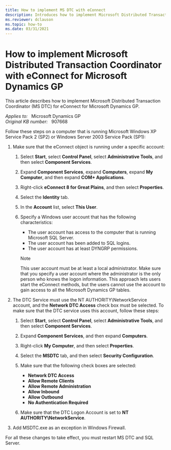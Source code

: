 ```yaml
---
title: How to implement MS DTC with eConnect
description: Introduces how to implement Microsoft Distributed Transaction Coordinator (MS DTC) with eConnect for Microsoft Dynamics GP.
ms.reviewer: dclauson
ms.topic: how-to
ms.date: 03/31/2021
---
```

# How to implement Microsoft Distributed Transaction Coordinator with eConnect for Microsoft Dynamics GP

This article describes how to implement Microsoft Distributed Transaction Coordinator (MS DTC) for eConnect for Microsoft Dynamics GP.

_Applies to:_ &nbsp; Microsoft Dynamics GP  
_Original KB number:_ &nbsp; 907668

Follow these steps on a computer that is running Microsoft Windows XP Service Pack 2 (SP2) or Windows Server 2003 Service Pack (SP1):

1. Make sure that the eConnect object is running under a specific account:

    1. Select **Start**, select **Control Panel**, select **Administrative Tools**, and then select **Component Services**.

    2. Expand **Component Services**, expand **Computers**, expand **My Computer**, and then expand **COM+ Applications**.
    3. Right-click **eConnect 8 for Great Plains**, and then select **Properties**.
    4. Select the **Identity** tab.
    5. In the **Account** list, select **This User**.
    6. Specify a Windows user account that has the following characteristics:

        - The user account has access to the computer that is running Microsoft SQL Server.
        - The user account has been added to SQL logins.
        - The user account has at least DYNGRP permissions.

        > [!NOTE]
        > This user account must be at least a local administrator. Make sure that you specify a user account where the administrator is the only person who knows the logon information. This approach lets users start the eConnect methods, but the users cannot use the account to gain access to all the Microsoft Dynamics GP tables.

2. The DTC Service must use the NT AUTHORITY\NetworkService account, and the **Network DTC Access** check box must be selected. To make sure that the DTC service uses this account, follow these steps:

    1. Select **Start**, select **Control Panel**, select **Administrative Tools**, and then select **Component Services**.

    2. Expand **Component Services**, and then expand **Computers**.
    3. Right-click **My Computer**, and then select **Properties**.
    4. Select the **MSDTC** tab, and then select **Security Configuration**.
    5. Make sure that the following check boxes are selected:
        - **Network DTC Access**
        - **Allow Remote Clients**
        - **Allow Remote Administration**
        - **Allow Inbound**
        - **Allow Outbound**
        - **No Authentication Required**
    6. Make sure that the DTC Logon Account is set to **NT AUTHORITY\NetworkService**.

3. Add MSDTC.exe as an exception in Windows Firewall.

For all these changes to take effect, you must restart MS DTC and SQL Server.
